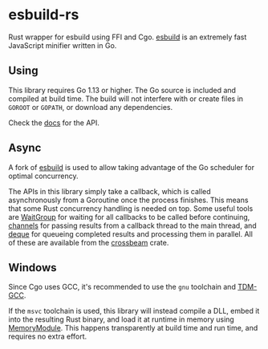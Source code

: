 # esbuild-rs

Rust wrapper for esbuild using FFI and Cgo. [esbuild](https://github.com/evanw/esbuild) is an extremely fast JavaScript minifier written in Go.

## Using

This library requires Go 1.13 or higher. The Go source is included and compiled at build time. The build will not interfere with or create files in `GOROOT` or `GOPATH`, or download any dependencies.

Check the [docs](https://docs.rs/esbuild-rs/) for the API.

## Async

A fork of [esbuild](https://github.com/wilsonzlin/esbuild-lib) is used to allow taking advantage of the Go scheduler for optimal concurrency.

The APIs in this library simply take a callback, which is called asynchronously from a Goroutine once the process finishes. This means that some Rust concurrency handling is needed on top. Some useful tools are [WaitGroup](https://docs.rs/crossbeam/0.7.3/crossbeam/sync/struct.WaitGroup.html) for waiting for all callbacks to be called before continuing, [channels](https://docs.rs/crossbeam/0.7.3/crossbeam/channel/index.html) for passing results from a callback thread to the main thread, and [deque](https://docs.rs/crossbeam/0.7.3/crossbeam/deque/index.html) for queueing completed results and processing them in parallel. All of these are available from the [crossbeam](https://crates.io/crates/crossbeam) crate.

## Windows

Since Cgo uses GCC, it's recommended to use the `gnu` toolchain and [TDM-GCC](https://jmeubank.github.io/tdm-gcc/).

If the `msvc` toolchain is used, this library will instead compile a DLL, embed it into the resulting Rust binary, and load it at runtime in memory using [MemoryModule](https://github.com/wilsonzlin/memorymodule-rs). This happens transparently at build time and run time, and requires no extra effort.
